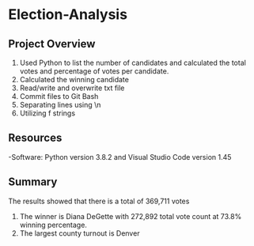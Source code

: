 # Election-Analysis

## Project Overview
1) Used Python to list the number of candidates and calculated the total votes and percentage of votes per candidate.
2) Calculated the winning candidate
3) Read/write and overwrite txt file
4) Commit files to Git Bash
5) Separating lines using \n
6) Utilizing f strings

## Resources
-Software: Python version 3.8.2 and Visual Studio Code version 1.45

## Summary
The results showed that there is a total of 369,711 votes
1) The winner is Diana DeGette with 272,892 total vote count at 73.8% winning percentage.
2) The largest county turnout is Denver
